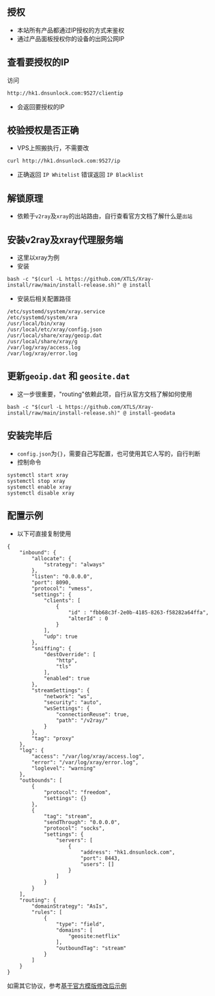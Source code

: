 ## 授权  
- 本站所有产品都通过IP授权的方式来鉴权
- 通过产品面板授权你的设备的出网公网IP

## 查看要授权的IP  
访问
```
http://hk1.dnsunlock.com:9527/clientip
```
- 会返回要授权的IP

## 校验授权是否正确  
- VPS上照搬执行，不需要改
```
curl http://hk1.dnsunlock.com:9527/ip
```
- 正确返回 `IP Whitelist` 错误返回 `IP Blacklist`

## 解锁原理  
- 依赖于`v2ray`及`xray`的出站路由，自行查看官方文档了解什么是`出站`


## 安装v2ray及xray代理服务端  
- 这里以xray为例
- 安装
```
bash -c "$(curl -L https://github.com/XTLS/Xray-install/raw/main/install-release.sh)" @ install
```

- 安装后相关配置路径
```
/etc/systemd/system/xray.service
/etc/systemd/system/xra
/usr/local/bin/xray
/usr/local/etc/xray/config.json
/usr/local/share/xray/geoip.dat
/usr/local/share/xray/g
/var/log/xray/access.log
/var/log/xray/error.log
```

## 更新`geoip.dat` 和 `geosite.dat`  
- 这一步很重要，"routing"依赖此项，自行从官方文档了解如何使用
```
bash -c "$(curl -L https://github.com/XTLS/Xray-install/raw/main/install-release.sh)" @ install-geodata
```

## 安装完毕后
- `config.json`为`{}`，需要自己写配置，也可使用其它人写的，自行判断
- 控制命令
```
systemctl start xray
systemctl stop xray
systemctl enable xray
systemctl disable xray
```

## 配置示例  
- 以下可直接复制使用
```
{
    "inbound": {
        "allocate": {
            "strategy": "always"
        },
        "listen": "0.0.0.0",
        "port": 8090,
        "protocol": "vmess",
        "settings": {
            "clients": [
                {
                    "id" : "fbb68c3f-2e0b-4185-8263-f58282a64ffa",
                    "alterId" : 0
                }
            ],
            "udp": true
        },
        "sniffing": {
            "destOverride": [
                "http",
                "tls"
            ],
            "enabled": true
        },
        "streamSettings": {
            "network": "ws",
            "security": "auto",
            "wsSettings": {
                "connectionReuse": true,
                "path": "/v2ray/"
            }
        },
        "tag": "proxy"
    },
    "log": {
        "access": "/var/log/xray/access.log",
        "error": "/var/log/xray/error.log",
        "loglevel": "warning"
    },
    "outbounds": [
        {
            "protocol": "freedom",
            "settings": {}
        },
        {
            "tag": "stream",
            "sendThrough": "0.0.0.0",
            "protocol": "socks",
            "settings": {
                "servers": [
                    {
                        "address": "hk1.dnsunlock.com",
                        "port": 8443,
                        "users": []
                    }
                ]
            }
        }
    ],
    "routing": {
        "domainStrategy": "AsIs",
        "rules": [
            {
                "type": "field",
                "domains": [
                    "geosite:netflix"
                ],
                "outboundTag": "stream"
            }
        ]
    }
}
```

如需其它协议，参考[基于官方模版修改后示例](xray.md)



